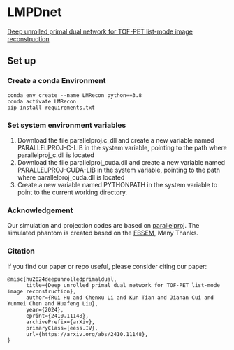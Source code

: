 # LMPDnet
[Deep unrolled primal dual network for TOF-PET list-mode image reconstruction]([https://iopscience.iop.org/article/10.1088/1361-6560/adf9b7/pdf])

## Set up

### Create a conda Environment
```
conda env create --name LMRecon python==3.8
conda activate LMRecon
pip install requirements.txt
```
###

### Set system environment variables
1. Download the file parallelproj.c_dll and create a new variable named PARALLELPROJ-C-LIB in the system variable, pointing to the path where parallelproj_c.dll is located
2. Download the file parallelproj_cuda.dll and create a new variable named PARALLELPROJ-CUDA-LIB in the system variable, pointing to the path where parallelproj_cuda.dll is located
3. Create a new variable named PYTHONPATH in the system variable to point to the current working directory.
###


### Acknowledgement

Our simulation and projection codes are based on [
parallelproj](https://github.com/gschramm/parallelproj). The simulated phantom is created based on the [FBSEM](https://github.com/Abolfazl-Mehranian/FBSEM), Many Thanks. 

### Citation
If you find our paper or repo useful, please consider citing our paper:
```
@misc{hu2024deepunrolledprimaldual,
      title={Deep unrolled primal dual network for TOF-PET list-mode image reconstruction}, 
      author={Rui Hu and Chenxu Li and Kun Tian and Jianan Cui and Yunmei Chen and Huafeng Liu},
      year={2024},
      eprint={2410.11148},
      archivePrefix={arXiv},
      primaryClass={eess.IV},
      url={https://arxiv.org/abs/2410.11148}, 
}
```
